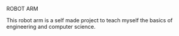 ROBOT ARM

This robot arm is a self made project to teach myself the basics of engineering and computer science.
